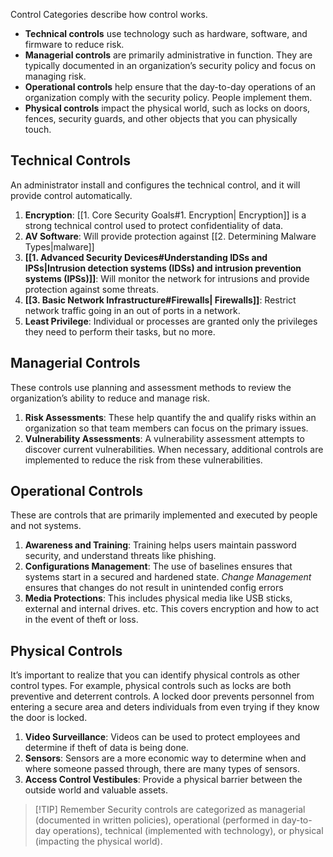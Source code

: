 Control Categories describe how control works.

* **Technical controls** use technology such as hardware, software, and firmware to reduce risk.  
* **Managerial controls** are primarily administrative in function. They are typically documented in an organization’s security policy and focus on managing risk. 
* **Operational controls** help ensure that the day-to-day operations of an organization comply with the security policy. People implement them.
* **Physical controls** impact the physical world, such as locks on doors, fences, security guards, and other objects that you can physically touch.


## Technical Controls
An administrator install and configures the technical control, and it will provide control automatically. 

1. **Encryption**: [[1. Core Security Goals#1. Encryption| Encryption]] is a strong technical control used to protect confidentiality of data.
2. **AV Software**: Will provide protection against [[2. Determining Malware Types|malware]]
3. **[[1. Advanced Security Devices#Understanding IDSs and IPSs|Intrusion detection systems (IDSs) and intrusion prevention systems (IPSs)]]**:  Will monitor the network for intrusions and provide protection against some threats.
4. **[[3. Basic Network Infrastructure#Firewalls| Firewalls]]**: Restrict network traffic going in an out of ports in a network.
5. **Least Privilege**: Individual or processes are granted only the privileges they need to perform their tasks, but no more.

## Managerial Controls
These controls use planning and assessment methods to review the organization’s ability to reduce and manage risk.

1. **Risk Assessments**:  These help quantify the and qualify risks within an organization so that team members can focus on the primary issues.
2. **Vulnerability Assessments**: A vulnerability assessment attempts to discover current vulnerabilities. When necessary, additional controls are implemented to reduce the risk from these vulnerabilities.

## Operational Controls
These are controls that are primarily implemented and executed by people and not systems. 

1. **Awareness and Training**: Training helps users maintain password security, and understand threats like phishing.
2. **Configurations Management**: The use of baselines ensures that systems start in a secured and hardened state. *Change Management* ensures that changes do not result in unintended config errors
3. **Media Protections**: This includes physical media like USB sticks, external and internal drives. etc. This covers encryption and how to act in the event of theft or loss.

## Physical Controls
It’s important to realize that you can identify physical controls as other control types. For example, physical controls such as locks are both preventive and deterrent controls. A locked door prevents personnel from entering a secure area and deters individuals from even trying if they know the door is locked.

1. **Video Surveillance**: Videos can be used to protect employees and determine if theft of data is being done. 
2. **Sensors**: Sensors are a more economic way to determine when and where someone passed through, there are many types of sensors. 
3. **Access Control Vestibules**: Provide a physical barrier between the outside world and valuable assets.

> [!TIP] Remember
>  Security controls are categorized as managerial (documented in written policies), operational (performed in day-to-day operations), technical (implemented with technology), or physical (impacting the physical world).
> 